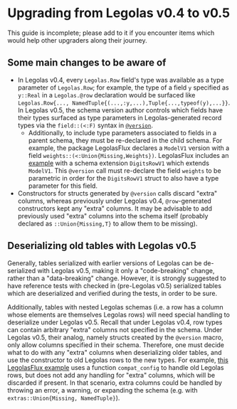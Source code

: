 # Upgrading from Legolas v0.4 to v0.5

This guide is incomplete; please add to it if you encounter items which would help other upgraders along their journey.

## Some main changes to be aware of

* In Legolas v0.4, every `Legolas.Row` field's type was available as a type parameter of `Legolas.Row`; for example, the type of a field `y` specified as `y::Real` in a `Legolas.@row` declaration would be surfaced like `Legolas.Row{..., NamedTuple{(...,:y,...),Tuple{...,typeof(y),...}}`. In Legolas v0.5, the schema version author controls which fields have their types surfaced as type parameters in Legolas-generated record types via the `field::(<:F)` syntax in [`@version`](@ref).
    * Additionally, to include type parameters associated to fields in a parent schema, they must be re-declared in the child schema. For example, the package LegolasFlux declares a `ModelV1` version with a field `weights::(<:Union{Missing,Weights})`. LegolasFlux includes an [example](https://github.com/beacon-biosignals/LegolasFlux.jl/blob/53c677848c6b65e5158ef2d43dd5f7eab174892e/examples/digits.jl#L78-L80) with a schema extension `DigitsRowV1` which extends `ModelV1`. This `@version` call must re-declare the field `weights` to be parametric in order for the `DigitsRowV1` struct to also have a type parameter for this field.
* Constructors for structs generated by `@version` calls discard "extra" columns, whereas previously under Legolas v0.4, `@row`-generated constructors kept any "extra" columns. It may be advisable to add previously used "extra" columns into the schema itself (probably declared as `::Union{Missing,T}` to allow them to be missing).


## Deserializing old tables with Legolas v0.5

Generally, tables serialized with earlier versions of Legolas can be de-serialized with Legolas v0.5, making it only a "code-breaking" change, rather than a "data-breaking" change. However, it is strongly suggested to have reference tests with checked in (pre-Legolas v0.5) serialized tables which are deserialized and verified during the tests, in order to be sure.

Additionally, tables with nested Legolas schemas (i.e. a row has a column whose elements are themselves Legolas rows) will need special handling to deserialize under Legolas v0.5. Recall that under Legolas v0.4, row types can contain arbitrary "extra" columns not specified in the schema. Under Legolas v0.5, their analog, namely structs created by the `@version` macro, only allow columns specified in their schema. Therefore, one must decide what to do with any "extra" columns when deserializing older tables, and use the constructor to old Legolas rows to the new types. For example, [this LegolasFlux example](https://github.com/beacon-biosignals/LegolasFlux.jl/blob/53c677848c6b65e5158ef2d43dd5f7eab174892e/examples/digits.jl#L64-L84) uses a function `compat_config` to handle old Legolas rows, but does not add any handling for "extra" columns, which will be discarded if present. In that scenario, extra columns could be handled by throwing an error, a warning, or expanding the schema (e.g. with `extras::Union{Missing, NamedTuple}`).
